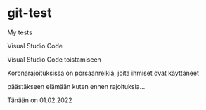 # git-test

My tests

Visual Studio Code

Visual Studio Code toistamiseen

Koronarajoituksissa on porsaanreikiä, joita ihmiset ovat käyttäneet

päästäkseen elämään kuten ennen rajoituksia...

Tänään on 01.02.2022